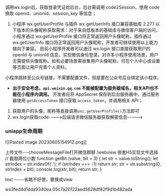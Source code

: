 调用wx.login后，获取登录凭证给后台，后台需调用 code2Session，使用 code 换取 openid、unionid、session_key 等信息；
1. 小程序 wx.getUserProfile 与插件 wx.getUserInfo 接口兼容基础库 2.27.1 以下版本的头像昵称获取需求：对于来自低版本的基础库与微信客户端的访问，小程序通过 wx.getUserProfile 接口将正常返回用户头像昵称，插件通过 wx.getUserInfo 接口将正常返回用户头像昵称，开发者可继续使用以上能力做向下兼容。
目前小程序开发者可以通过 wx.login 接口直接获取用户的 openId 与 unionId 信息，实现微信身份登录。对许多小程序使用场景，用户无需提供头像昵称。如有必要场景需收集用户头像昵称，可在个人中心或设置等页面让用户完善个人资料。

小程序跳转至公众号链接，不需要配置文件，但是要在公众号后台绑定该小程序。

- **出于安全考虑，`api.weixin.qq.com` 不能被配置为服务器域名，相关API也不能在小程序内调用。** 开发者应将 AppSecret 保存到后台服务器中，通过服务器使用 `getAccessToken` 接口获取 `access_token`，并调用相关 API；

1. 获取用户的头像，昵称等直接调用`uni.getUserProfile()`方法即可
2. wx.login获取code---->后端请求微信服务器获取解密信息----->


### uniapp生命周期
![[Pasted image 20230605154912.png]]


上传文件---chooseMessageFile打开微信群聊  /webview 嵌套H5实现文件选择
// 截取两位小数
	function getBit (value, bit = 3) {
	  let str = value.toString();
	  let strIndex = str.indexOf('.');
	  if (strIndex === -1) return str;
	  str = str.substring(0, strIndex + bit);
	  console.log(str, bit);
	  return str;
	}



text -----省略不好使，要换成view

wx3fed4d1dda9340ea
05c7a20122aed5628df82f9d1b482ada